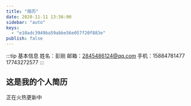 ```yaml
---
title: "简历"
date: 2020-11-11 13:56:00
sidebar: "auto"
keys:
  - "e10adc3949ba59abbe56e057f20f883e"
publish: false
---
```

:::tip 基本信息
姓名：彭刚
邮箱：2845486124@qq.com
手机：15884781477 17743272577
:::

## 这是我的个人简历

正在火热更新中
